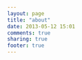 ```yaml
---
layout: page
title: "about"
date: 2013-05-12 15:01
comments: true
sharing: true
footer: true
---
```

